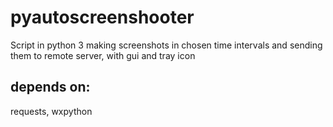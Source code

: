 # pyautoscreenshooter
Script in python 3 making screenshots in chosen time intervals and sending them to remote server, with gui and tray icon

depends on:
----------------------
requests, wxpython
